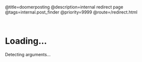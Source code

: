 @title=doomerposting
@description=internal redirect page
@tags=internal.post_finder
@priority=9999
@route=/redirect.html

<br />

<h1> Loading... </h1>
<a id="redirect-status"> Detecting arguments... </a>

<div>
</div>

<script>
    // Some voodoo shit going on here
    // dont ask.
    const posts_map = {
        {{ range $pageNumber, $pageIDs := .GetChannelPages }}
        {{ $pageNumber }}: [
            {{ range $_, $pageID := $pageIDs}}
            "{{ $pageID }}",
            {{ end }}
        ],
        {{ end }}
    }

    // Common shortcuts
    const indexes = {
        "github": "https://github.com/xjunko",
        "steam": "https://steamcommunity.com/id/jkonno/"
    }

    // Starts here
    const params = new URLSearchParams(window.location.search);
    const status_text = document.getElementById("redirect-status");

    var done = false;

    status_text.style.fontWeight = "bold";
    status_text.style.fontSize = "32px";

    function fuck_right_of_to(url) {
        window.location.replace(url);
    }

    function handle_common_redirect(redirect_to) {
        if (!redirect_to || redirect_to == null) {
            status_text.textContent = "oops you did a fucky wucky :3333, returning to index."
            fuck_right_of_to("/")
        } else {
            if (redirect_to in indexes) {
                fuck_right_of_to(indexes[redirect_to]);
            } else {
                status_text.textContent = "invalid redirect."
                fuck_right_of_to("/")
            }
        }
    }

    function handle_channel_redirect(post_id) {
        var page_id;

        if (!post_id) {
            status_text.textContent = "No parameter given, please give 'id'!!!";
        } else {
            status_text.textContent = "Hold on.";

            let found_the_shit = false;

            for (const [key, value] of Object.entries(posts_map)) {
                if (value.includes(post_id)) {
                    found_the_shit = true;
                    page_id = key;
                    status_text.textContent = "Found the stuff.";
                    break;
                }
            }

            if (!found_the_shit) {
                status_text.textContent = `Did not found post: #` + post_id;
            } else {
                htmx.ajax('GET', `/chan/${page_id}.html`, {
                    target: '#main-container',
                    swap: 'innerHTML'
                });


                htmx.on('htmx:afterSwap', function(event) {
                    if (done) {
                        return;
                    }

                    if (event.target.id === 'main-container') {
                        const postElement = document.getElementById(post_id);
                        if (postElement) {
                            done = true;
                            postElement.scrollIntoView({ behavior: 'smooth' });

                            // Replace URL
                            let url = new URL(window.location.href);
                            url.search = "";
                            url.hash = post_id;

                            window.history.replaceState({}, "", url.toString());
                        }
                    }
                });


            }

        }
    }

    // Detect which param is passed, then go with that.
    if (params.get("r")) {
        handle_common_redirect(params.get("r"));
    } else {
        handle_channel_redirect(params.get("id"));
    }
</script>
